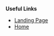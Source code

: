 __Useful Links__
* [Landing Page](http://nasa-jsc-robotics.github.io/valkyrie/)
* [Home](https://github.com/NASA-JSC-Robotics/valkyrie/wiki)